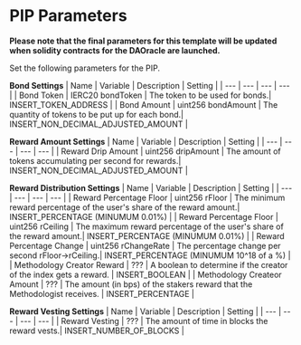 # PIP Parameters

**Please note that the final parameters for this template will be updated when solidity contracts for the DAOracle are launched.**

Set the following parameters for the PIP.

**Bond Settings**
| Name | Variable | Description | Setting |
| --- | --- | --- | --- |
| Bond Token | IERC20 bondToken | The token to be used for bonds.| INSERT_TOKEN_ADDRESS |
| Bond Amount | uint256 bondAmount | The quantity of tokens to be put up for each bond.| INSERT_NON_DECIMAL_ADJUSTED_AMOUNT |

 **Reward Amount Settings**
| Name | Variable | Description | Setting |
| --- | --- | --- | --- |
| Reward Drip Amount | uint256 dripAmount | The amount of tokens accumulating per second for rewards.| INSERT_NON_DECIMAL_ADJUSTED_AMOUNT |

**Reward Distribution Settings**
| Name | Variable | Description | Setting |
| --- | --- | --- | --- |
| Reward Percentage Floor | uint256 rFloor | The minimum reward percentage of the user's share of the reward amount.| INSERT_PERCENTAGE (MINUMUM 0.01%) |
| Reward Percentage Floor | uint256 rCeiling | The maximum reward percentage of the user's share of the reward amount.| INSERT_PERCENTAGE (MINUMUM 0.01%) |
| Reward Percentage Change | uint256 rChangeRate | The percentage change per second rFloor->rCeiling.| INSERT_PERCENTAGE (MINUMUM 10^18 of a %) |
| Methodology Creator Reward | ??? | A boolean to determine if the creator of the index gets a reward. | INSERT_BOOLEAN |
| Methodology Createor Amount | ??? | The amount (in bps) of the stakers reward that the Methodologist receives. | INSERT_PERCENTAGE |

**Reward Vesting Settings**
| Name | Variable | Description | Setting |
| --- | --- | --- | --- |
| Reward Vesting | ??? | The amount of time in blocks the reward vests.| INSERT_NUMBER_OF_BLOCKS |
